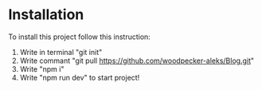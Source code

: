 # Installation
To install this project follow this instruction:
  1. Write in terminal "git init"
  2. Write commant "git pull https://github.com/woodpecker-aleks/Blog.git"
  3. Write "npm i"
  4. Write "npm run dev" to start project!
